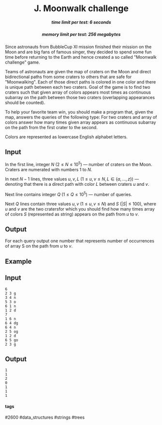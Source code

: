 <h1 style='text-align: center;'> J. Moonwalk challenge</h1>

<h5 style='text-align: center;'>time limit per test: 6 seconds</h5>
<h5 style='text-align: center;'>memory limit per test: 256 megabytes</h5>

Since astronauts from BubbleCup XI mission finished their mission on the Moon and are big fans of famous singer, they decided to spend some fun time before returning to the Earth and hence created a so called "Moonwalk challenge" game.

Teams of astronauts are given the map of craters on the Moon and direct bidirectional paths from some craters to others that are safe for "Moonwalking". Each of those direct paths is colored in one color and there is unique path between each two craters. Goal of the game is to find two craters such that given array of colors appears most times as continuous subarray on the path between those two craters (overlapping appearances should be counted).

To help your favorite team win, you should make a program that, given the map, answers the queries of the following type: For two craters and array of colors answer how many times given array appears as continuous subarray on the path from the first crater to the second.

Colors are represented as lowercase English alphabet letters.

## Input

In the first line, integer $N$ $(2 \leq N \leq 10^5)$ — number of craters on the Moon. Craters are numerated with numbers $1$ to $N$.

In next $N-1$ lines, three values $u, v, L$ $(1 \leq u, v \leq N, L \in \{a, ..., z\})$ — denoting that there is a direct path with color $L$ between craters $u$ and $v$.

Next line contains integer $Q$ $(1 \leq Q \leq 10^5)$ — number of queries.

Next $Q$ lines contain three values $u, v$ $(1 \leq u, v \leq N)$ and $S$ $(|S| \leq 100)$, where $u$ and $v$ are the two cratersfor which you should find how many times array of colors $S$ (represented as string) appears on the path from $u$ to $v$. 

## Output

For each query output one number that represents number of occurrences of array S on the path from $u$ to $v$.

## Example

## Input


```
6  
2 3 g  
3 4 n  
5 3 o  
6 1 n  
1 2 d  
7  
1 6 n  
6 4 dg  
6 4 n  
2 5 og  
1 2 d  
6 5 go  
2 3 g  

```
## Output


```
1  
1  
2  
0  
1  
1  
1  

```


#### tags 

#2600 #data_structures #strings #trees 